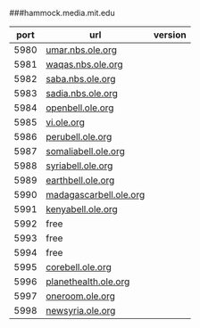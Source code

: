 ###hammock.media.mit.edu

port | url | version
---|---|---
5980 | [umar.nbs.ole.org](http://umar.nbs.ole.org) |
5981 | [waqas.nbs.ole.org](http://waqas.nbs.ole.org) |
5982 | [saba.nbs.ole.org](http://saba.nbs.ole.org) |
5983 | [sadia.nbs.ole.org](http://sadia.nbs.ole.org) |
5984 | [openbell.ole.org](http://openbell.ole.org) |
5985 | [vi.ole.org](http://vi.ole.org) |
5986 | [perubell.ole.org](http://perubell.ole.org) |
5987 | [somaliabell.ole.org](http://somaliabell.ole.org) |
5988 | [syriabell.ole.org](http://syriabell.ole.org) |
5989 | [earthbell.ole.org](http://earthbell.ole.org) |
5990 | [madagascarbell.ole.org](http://madagascarbell.ole.org) |
5991 | [kenyabell.ole.org](http://kenyabell.ole.org) |
5992 | free |
5993 | free |
5994 | free |
5995 | [corebell.ole.org](http://corebell.ole.org) |
5996 | [planethealth.ole.org](http://planethealth.ole.org) |
5997 | [oneroom.ole.org](http://oneroom.ole.org) |
5998 | [newsyria.ole.org](http://newsyria.ole.org) |
